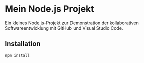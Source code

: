 # Mein Node.js Projekt

Ein kleines Node.js-Projekt zur Demonstration der kollaborativen Softwareentwicklung mit GitHub und Visual Studio Code.

## Installation

```bash
npm install
```
